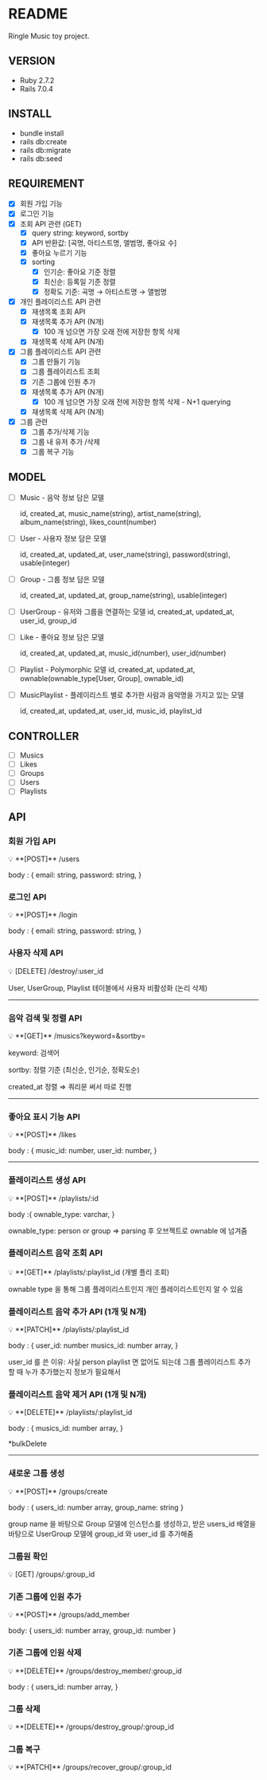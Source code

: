 # README

Ringle Music toy project.

## VERSION
- Ruby 2.7.2
- Rails 7.0.4


## INSTALL
- bundle install
- rails db:create
- rails db:migrate
- rails db:seed

## REQUIREMENT
- [x]  회원 가입 기능
- [x]  로그인 기능
- [x]  조회 API 관련 (GET)
    - [x]  query string: keyword, sortby
    - [x]  API 반환값: [곡명, 아티스트명, 앨범명, 좋아요 수]
    - [x]  좋아요 누르기 기능
    - [x]  sorting
        - [x]  인기순: 좋아요 기준 정렬
        - [x]  최신순: 등록일 기준 정렬
        - [x]  정확도 기준: 곡명 → 아티스트명 → 앨범명            
- [x]  개인 플레이리스트 API 관련
    - [x]  재생목록 조회 API
    - [x]  재생목록 추가 API (N개)
        - [x]  100 개 넘으면 가장 오래 전에 저장한 항목 삭제
    - [x]  재생목록 삭제 API (N개)
- [x]  그룹 플레이리스트 API 관련
    - [x]  그룹 만들기 기능
    - [x]  그룹 플레이리스트 조회
    - [x]  기존 그룹에 인원 추가
    - [x]  재생목록 추가 API (N개)
        - [x]  100 개 넘으면 가장 오래 전에 저장한 항목 삭제 - N+1 querying
    - [x]  재생목록 삭제 API (N개)
- [x]  그룹 관련
    - [x]  그룹 추가/삭제 기능 
    - [x]  그룹 내 유저 추가 /삭제 
    - [x]  그룹 복구 기능

## MODEL
- [ ]  Music - 음악 정보 담은 모델
    
    id, created_at, music_name(string), artist_name(string), album_name(string), likes_count(number)
    
- [ ]  User - 사용자 정보 담은 모델
    
    id, created_at, updated_at, user_name(string), password(string), usable(integer)
    
- [ ]  Group - 그룹 정보 담은 모델
    
    id, created_at, updated_at, group_name(string), usable(integer)
    
- [ ]  UserGroup - 유저와 그룹을 연결하는 모델
id, created_at, updated_at, user_id, group_id
- [ ]  Like - 좋아요 정보 담은 모델
    
    id, created_at, updated_at, music_id(number), user_id(number)  
    
- [ ]  Playlist - Polymorphic 모델
id, created_at, updated_at, ownable(ownable_type[User, Group], ownable_id)
- [ ]  MusicPlaylist - 플레이리스트 별로 추가한 사람과 음악명을 가지고 있는 모델
    
    id, created_at, updated_at, user_id, music_id, playlist_id

## CONTROLLER
- [ ]  Musics
- [ ]  Likes
- [ ]  Groups
- [ ]  Users
- [ ]  Playlists

## API
### 회원 가입 API

<aside>
💡 **[POST]** /users

body : {
    email: string,
    password: string,
}

</aside>

### 로그인 API

<aside>
💡 **[POST]** /login

body : {
    email: string,
    password: string,
}

</aside>

### 사용자 삭제 API

<aside>
💡 [DELETE] /destroy/:user_id

</aside>

User, UserGroup, Playlist 테이블에서 사용자 비활성화 (논리 삭제)

---

### 음악 검색 및 정렬 API

<aside>
💡 **[GET]** /musics?keyword=&sortby=

</aside>

keyword: 검색어 

sortby: 정렬 기준 (최신순, 인기순, 정확도순)

created_at 정렬 ⇒ 쿼리문 써서 따로 진행 

---

### 좋아요 표시 기능 API

<aside>
💡 **[POST]** /likes

body : {
    music_id: number,
    user_id: number,
}

</aside>

---

### 플레이리스트 생성 API

<aside>
💡 **[POST]** /playlists/:id

body :{
    ownable_type: varchar,
}

</aside>

ownable_type: person or group ⇒ parsing 후 오브젝트로 ownable 에 넘겨줌

### 플레이리스트 음악 조회 API

<aside>
💡 **[GET]** /playlists/:playlist_id (개별 플리 조회)

</aside>

ownable type 을 통해 그룹 플레이리스트인지 개인 플레이리스트인지 알 수 있음

### 플레이리스트 음악 추가 API (1개 및 N개)

<aside>
💡 **[PATCH]** /playlists/:playlist_id

body : {
    user_id: number
    musics_id: number array,
}

</aside>

user_id 를 쓴 이유: 사실 person playlist 면 없어도 되는데 그룹 플레이리스트 추가 할 때 누가 추가했는지 정보가 필요해서

### 플레이리스트 음악 제거 API (1개 및 N개)

<aside>
💡 **[DELETE]** /playlists/:playlist_id

body : {
    musics_id: number array,
}

</aside>

*bulkDelete

---

### 새로운 그룹 생성

<aside>
💡 **[POST]** /groups/create 

body : {
    users_id: number array,
    group_name: string
}

</aside>

group name 을 바탕으로 Group 모델에 인스턴스를 생성하고, 받은 users_id 배열을 바탕으로 UserGroup 모델에 group_id 와 user_id 를 추가해줌

### 그룹원 확인

<aside>
💡 [GET] /groups/:group_id

</aside>

### 기존 그룹에 인원 추가

<aside>
💡 **[POST]** /groups/add_member

body: {
    users_id: number array,
    group_id: number
}

</aside>

### 기존 그룹에 인원 삭제

<aside>
💡 **[DELETE]** /groups/destroy_member/:group_id

body : {
    users_id: number array,
}

</aside>

### 그룹 삭제

<aside>
💡 **[DELETE]** /groups/destroy_group/:group_id

</aside>

### 그룹 복구

<aside>
💡 **[PATCH]** /groups/recover_group/:group_id

</aside>